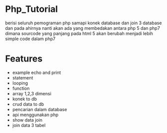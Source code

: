 # Php_Tutorial
berisi seluruh pemograman php samapi konek database dan join 3 database
dan pada ahirnya nanti akan ada yang membedakan antara php 5 dan php7
dimana sourcode yang panjang pada html 5 akan berubah menjadi lebih simple code dalam php7


# Features
- example echo and print
- statement
- looping
- function
- array 1,2,3 dimensi
- konek to db
- crud data to db
- pencarian dalam database
- api menggunakan php
- show data join
- join data 3 tabel



